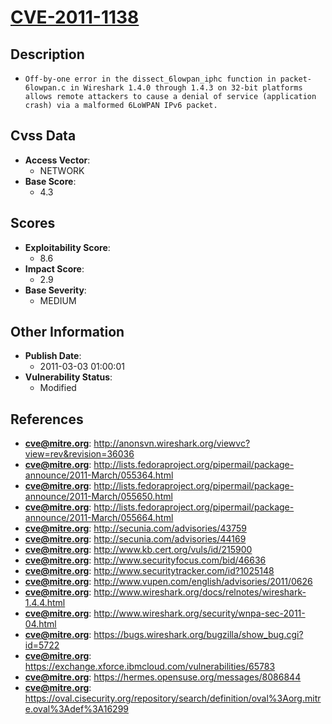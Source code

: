 
# [CVE-2011-1138](http://anonsvn.wireshark.org/viewvc?view=rev&revision=36036)

## Description

- `Off-by-one error in the dissect_6lowpan_iphc function in packet-6lowpan.c in Wireshark 1.4.0 through 1.4.3 on 32-bit platforms allows remote attackers to cause a denial of service (application crash) via a malformed 6LoWPAN IPv6 packet.`

## Cvss Data

- **Access Vector**:
  - NETWORK
- **Base Score**:
  - 4.3

## Scores

- **Exploitability Score**:
  - 8.6
- **Impact Score**:
  - 2.9
- **Base Severity**:
  - MEDIUM

## Other Information

- **Publish Date**:
  - 2011-03-03 01:00:01
- **Vulnerability Status**:
  - Modified

## References

- **cve@mitre.org**: http://anonsvn.wireshark.org/viewvc?view=rev&revision=36036
- **cve@mitre.org**: http://lists.fedoraproject.org/pipermail/package-announce/2011-March/055364.html
- **cve@mitre.org**: http://lists.fedoraproject.org/pipermail/package-announce/2011-March/055650.html
- **cve@mitre.org**: http://lists.fedoraproject.org/pipermail/package-announce/2011-March/055664.html
- **cve@mitre.org**: http://secunia.com/advisories/43759
- **cve@mitre.org**: http://secunia.com/advisories/44169
- **cve@mitre.org**: http://www.kb.cert.org/vuls/id/215900
- **cve@mitre.org**: http://www.securityfocus.com/bid/46636
- **cve@mitre.org**: http://www.securitytracker.com/id?1025148
- **cve@mitre.org**: http://www.vupen.com/english/advisories/2011/0626
- **cve@mitre.org**: http://www.wireshark.org/docs/relnotes/wireshark-1.4.4.html
- **cve@mitre.org**: http://www.wireshark.org/security/wnpa-sec-2011-04.html
- **cve@mitre.org**: https://bugs.wireshark.org/bugzilla/show_bug.cgi?id=5722
- **cve@mitre.org**: https://exchange.xforce.ibmcloud.com/vulnerabilities/65783
- **cve@mitre.org**: https://hermes.opensuse.org/messages/8086844
- **cve@mitre.org**: https://oval.cisecurity.org/repository/search/definition/oval%3Aorg.mitre.oval%3Adef%3A16299
